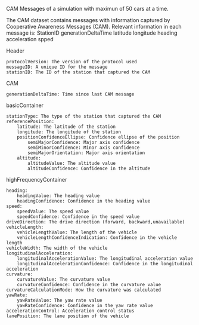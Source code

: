 CAM Messages of a simulation with maximun of 50 cars at a time.

The CAM dataset contains messages with information captured by Cooperative Awareness Messages (CAM).
Relevant information in each message is:
StationID
generationDeltaTime
latitude
longitude
heading
acceleration
spped


Header

    protocolVersion: The version of the protocol used
    messageID: A unique ID for the message
    stationID: The ID of the station that captured the CAM

CAM

    generationDeltaTime: Time since last CAM message

basicContainer

    stationType: The type of the station that captured the CAM
    referencePosition:
        latitude: The latitude of the station
        longitude: The longitude of the station
        positionConfidenceEllipse: Confidence ellipse of the position
            semiMajorConfidence: Major axis confidence
            semiMinorConfidence: Minor axis confidence
            semiMajorOrientation: Major axis orientation
        altitude:
            altitudeValue: The altitude value
            altitudeConfidence: Confidence in the altitude

highFrequencyContainer

    heading:
        headingValue: The heading value
        headingConfidence: Confidence in the heading value
    speed:
        speedValue: The speed value
        speedConfidence: Confidence in the speed value
    driveDirection: The drive direction (forward, backward,unavailable)
    vehicleLength:
        vehicleLengthValue: The length of the vehicle
        vehicleLengthConfidenceIndication: Confidence in the vehicle length
    vehicleWidth: The width of the vehicle
    longitudinalAcceleration:
        longitudinalAccelerationValue: The longitudinal acceleration value
        longitudinalAccelerationConfidence: Confidence in the longitudinal acceleration
    curvature:
        curvatureValue: The curvature value
        curvatureConfidence: Confidence in the curvature value
    curvatureCalculationMode: How the curvature was calculated
    yawRate:
        yawRateValue: The yaw rate value
        yawRateConfidence: Confidence in the yaw rate value
    accelerationControl: Acceleration control status
    lanePosition: The lane position of the vehicle
